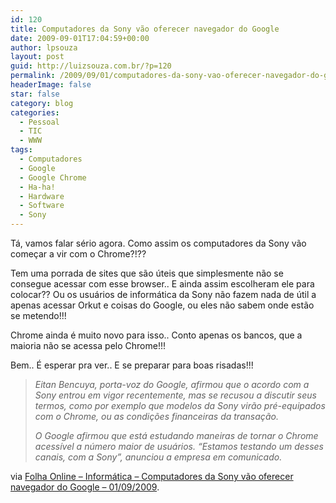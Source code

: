 ```yaml
---
id: 120
title: Computadores da Sony vão oferecer navegador do Google
date: 2009-09-01T17:04:59+00:00
author: lpsouza
layout: post
guid: http://luizsouza.com.br/?p=120
permalink: /2009/09/01/computadores-da-sony-vao-oferecer-navegador-do-google/
headerImage: false
star: false
category: blog
categories:
  - Pessoal
  - TIC
  - WWW
tags:
  - Computadores
  - Google
  - Google Chrome
  - Ha-ha!
  - Hardware
  - Software
  - Sony
---
```

Tá, vamos falar sério agora. Como assim os computadores da Sony vão começar a vir com o Chrome?!??

Tem uma porrada de sites que são úteis que simplesmente não se consegue acessar com esse browser.. E ainda assim escolheram ele para colocar?? Ou os usuários de informática da Sony não fazem nada de útil a apenas acessar Orkut e coisas do Google, ou eles não sabem onde estão se metendo!!!

Chrome ainda é muito novo para isso.. Conto apenas os bancos, que a maioria não se acessa pelo Chrome!!!

Bem.. É esperar pra ver.. E se preparar para boas risadas!!!

> _Eitan Bencuya, porta-voz do Google, afirmou que o acordo com a Sony entrou em vigor recentemente, mas se recusou a discutir seus termos, como por exemplo que modelos da Sony virão pré-equipados com o Chrome, ou as condições financeiras da transação._
> 
> _O Google afirmou que está estudando maneiras de tornar o Chrome acessível a número maior de usuários. &#8220;Estamos testando um desses canais, com a Sony&#8221;, anunciou a empresa em comunicado._

via [Folha Online &#8211; Informática &#8211; Computadores da Sony vão oferecer navegador do Google &#8211; 01/09/2009](http://www1.folha.uol.com.br/folha/informatica/ult124u617950.shtml).